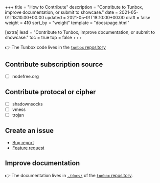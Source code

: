 +++
title = "How to Contribute"
description = "Contribute to Tunbox, improve documentation, or submit to showcase."
date = 2021-05-01T18:10:00+00:00
updated = 2021-05-01T18:10:00+00:00
draft = false
weight = 410
sort_by = "weight"
template = "docs/page.html"

[extra]
lead = "Contribute to Tunbox, improve documentation, or submit to showcase."
toc = true
top = false
+++

👉 The Tunbox code lives in the [`tunbox` repository](https://github.com/suiwenfeng/tunbox)

## Contribute subscription source

- [ ] nodefree.org

## Contribute protocal or cipher

- [ ] shadownsocks
- [ ] vmess
- [ ] trojan

## Create an issue

- [Bug report](https://github.com/suiwenfeng/tunbox/issues/new)
- [Feature request](https://github.com/suiwenfeng/tunbox/issues/new)

## Improve documentation

👉 The documentation lives in [`./docs/`](https://github.com/suiwenfeng/tunbox/docs)
of the [`tunbox` repository](https://github.com/suiwenfeng/tunbox).